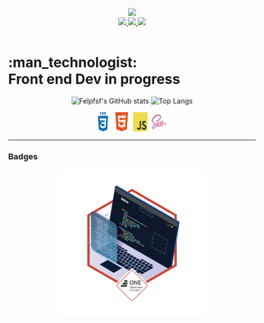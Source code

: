 <!--
### Hi there 👋
**felpfsf/felpfsf** is a ✨ _special_ ✨ repository because its `README.md` (this file) appears on your GitHub profile.

Here are some ideas to get you started:

- 🔭 I’m currently working on ...
- 🌱 I’m currently learning ...
- 👯 I’m looking to collaborate on ...
- 🤔 I’m looking for help with ...
- 💬 Ask me about ...
- 📫 How to reach me: ...
- 😄 Pronouns: ...
- ⚡ Fun fact: ...
https://media.giphy.com/media/26tn33aiTi1jkl6H6/giphy.gif
https://media.giphy.com/media/QpVUMRUJGokfqXyfa1/giphy.gif

![image](https://user-images.githubusercontent.com/2619027/167958837-5a63e3f2-d4ec-414c-8fa3-be02dc71c018.png)
-->

<!--<div id="header" align="center">
  <img src="https://media.giphy.com/media/M9gbBd9nbDrOTu1Mqx/giphy.gif" width="100"/>
</div>-->


<div id="header" align="center">
  <img src="https://media.giphy.com/media/qgQUggAC3Pfv687qPC/giphy.gif" width="350">
</div>

<div id="badges" align="center">
  <a href="https://www.linkedin.com/in/felipe-f-18593b25/" target="_blank" alt="LinkedIn">
  <img src="https://img.shields.io/badge/LinkedIn-black?logo=linkedin&logoColor=white&style=for-the-badge">
  </a>
  <a href="https://github.com/felpfsf" target="_blank" alt="Github">
  <img src="https://img.shields.io/badge/Github-black?logo=github&logoColor=white&style=for-the-badge">
  </a>
  <a href="https://codepen.io/felpfsf" target="_blank" alt="Codepen">
  <img src="https://img.shields.io/badge/Codepen-black?logo=codepen&logoColor=white&style=for-the-badge">  
  </a>
  <br>
  <img src="https://komarev.com/ghpvc/?username=felpfsf&style=flat-square&color=blue" alt=""/>
</div>
<h1>
  :man_technologist:<br>
  Front end Dev in progress
</h1>

<div align="center">
  
![Felpfsf's GitHub stats](https://github-readme-stats.vercel.app/api?username=felpfsf&show_icons=true&theme=prussian)  ![Top Langs](https://github-readme-stats.vercel.app/api/top-langs/?username=felpfsf&layout=compact&lags_count=7&theme=prussian)

</div>

<div align="center">
  <img src="https://github.com/devicons/devicon/blob/master/icons/css3/css3-plain-wordmark.svg"  title="CSS3" alt="CSS" width="30" height="40"/>&nbsp;
  <img src="https://github.com/devicons/devicon/blob/master/icons/html5/html5-original.svg" title="HTML5" alt="HTML" width="30" height="40"/>&nbsp;
  <img src="https://github.com/devicons/devicon/blob/master/icons/javascript/javascript-original.svg" title="JavaScript" alt="JavaScript" width="30" height="40"/>&nbsp;
  <img src="https://github.com/devicons/devicon/blob/master/icons/sass/sass-original.svg" title="SaSS" width="30" height="40"/>&nbsp;
</div>

-------------

### Badges
<div align="center">
<img src="https://github.com/felpfsf/felpfsf/blob/main/badge_desafio_1.png" title="Alura | Challenge 1 - Lógica de programação" alt="Desafio Alura" width="300" height="300" />
</div>
